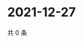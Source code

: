 # 2021-12-27

共 0 条

<!-- BEGIN WEIBO -->
<!-- 最后更新时间 Mon Dec 27 2021 20:16:49 GMT+0800 (China Standard Time) -->

<!-- END WEIBO -->
